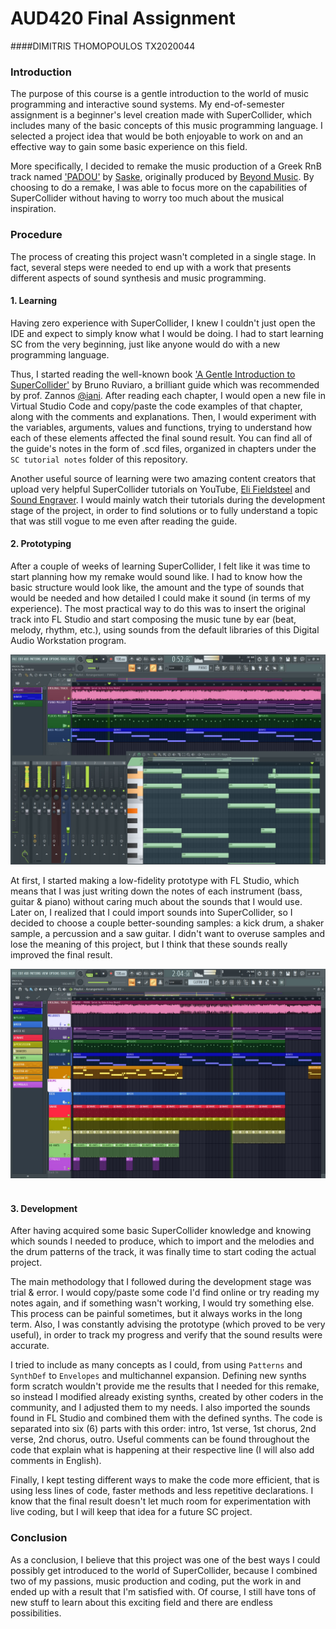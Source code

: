 # AUD420 Final Assignment
####DIMITRIS THOMOPOULOS TX2020044
&nbsp;

### Introduction
The purpose of this course is a gentle introduction to the world of music programming and interactive sound systems. My end-of-semester assignment is a beginner's level creation made with SuperCollider, which includes many of the basic concepts of this music programming language. I selected a project idea that would be both enjoyable to work on and an effective way to gain some basic experience on this field.

More specifically, I decided to remake the music production of a Greek RnB track named ['PADOU'](https://www.youtube.com/watch?v=7uxLrzaZufk) by [Saske](https://offbeat.gr/artists/saske), originally produced by [Beyond Music](https://www.instagram.com/beyondmusic__/). By choosing to do a remake, I was able to focus more on the capabilities of SuperCollider without having to worry too much about the musical inspiration.
&nbsp;

### Procedure
The process of creating this project wasn't completed in a single stage. In fact, several steps were needed to end up with a work that presents different aspects of sound synthesis and music programming.
&nbsp;
#### 1. Learning
Having zero experience with SuperCollider, I knew I couldn't just open the IDE and expect to simply know what I would be doing. I had to start learning SC from the very beginning, just like anyone would do with a new programming language.

Thus, I started reading the well-known book ['A Gentle Introduction to SuperCollider'](https://scholarcommons.scu.edu/faculty_books/91/) by Bruno Ruviaro, a brilliant guide which was recommended by prof. Zannos [@iani](https://github.com/iani). After reading each chapter, I would open a new file in Virtual Studio Code and copy/paste the code examples of that chapter, along with the comments and explanations. Then, I would experiment with the variables, arguments, values and functions, trying to understand how each of these elements affected the final sound result. You can find all of the guide's notes in the form of .scd files, organized in chapters under the ```SC tutorial notes``` folder of this repository.

Another useful source of learning were two amazing content creators that upload very helpful SuperCollider tutorials on YouTube, [Eli Fieldsteel](https://www.youtube.com/c/elifieldsteel) and [Sound Engraver](https://www.youtube.com/c/SoundEngraver). I would mainly watch their tutorials during the development stage of the project, in order to find solutions or to fully understand a topic that was still vogue to me even after reading the guide.
&nbsp;

#### 2. Prototyping
After a couple of weeks of learning SuperCollider, I felt like it was time to start planning how my remake would sound like. I had to know how the basic structure would look like, the amount and the type of sounds that would be needed and how detailed I could make it sound (in terms of my experience). The most practical way to do this was to insert the original track into FL Studio and start composing the music tune by ear (beat, melody, rhythm, etc.), using sounds from the default libraries of this Digital Audio Workstation program.

![Screenshot of prototyping the melodies in FL Studio](https://raw.githubusercontent.com/dimitris-thomopoulos/AUD420_Coursework_2208/main/melodies-prototype.jpg)

At first, I started making a low-fidelity prototype with FL Studio, which means that I was just writing down the notes of each instrument (bass, guitar & piano) without caring much about the sounds that I would use. Later on, I realized that I could import sounds into SuperCollider, so I decided to choose a couple better-sounding samples: a kick drum, a shaker sample, a percussion and a saw guitar. I didn't want to overuse samples and lose the meaning of this project, but I think that these sounds really improved the final result.

![Screenshot of the completed prototype in FL Studio](https://raw.githubusercontent.com/dimitris-thomopoulos/AUD420_Coursework_2208/main/melodies-and-drums-prototype.jpg)
&nbsp;

#### 3. Development
After having acquired some basic SuperCollider knowledge and knowing which sounds I needed to produce, which to import and the melodies and the drum patterns of the track, it was finally time to start coding the actual project.

The main methodology that I followed during the development stage was trial & error. I would copy/paste some code I'd find online or try reading my notes again, and if something wasn't working, I would try something else. This process can be painful sometimes, but it always works in the long term. Also, I was constantly advising the prototype (which proved to be very useful), in order to track my progress and verify that the sound results were accurate.

I tried to include as many concepts as I could, from using ```Patterns``` and ```SynthDef``` to ```Envelopes``` and multichannel expansion. Defining new synths form scratch wouldn't provide me the results that I needed for this remake, so instead I modified already existing synths, created by other coders in the community, and I adjusted them to my needs. I also imported the sounds found in FL Studio and combined them with the defined synths. The code is separated into six (6) parts with this order: intro, 1st verse, 1st chorus, 2nd verse, 2nd chorus, outro. Useful comments can be found throughout the code that explain what is happening at their respective line (I will also add comments in English).

Finally, I kept testing different ways to make the code more efficient, that is using less lines of code, faster methods and less repetitive declarations. I know that the final result doesn't let much room for experimentation with live coding, but I will keep that idea for a future SC project.
&nbsp;

### Conclusion
As a conclusion, I believe that this project was one of the best ways I could possibly get introduced to the world of SuperCollider, because I combined two of my passions, music production and coding, put the work in and ended up with a result that I'm satisfied with. Of course, I still have tons of new stuff to learn about this exciting field and there are endless possibilities.
